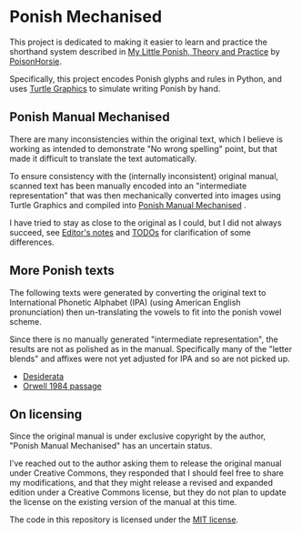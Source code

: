 # Ponish Mechanised

This project is dedicated to making it easier to learn and practice the
shorthand system described in
[My Little Ponish, Theory and Practice](https://www.deviantart.com/poisonhorsie/art/My-Little-Ponish-Theory-and-Practice-800852076)
by [PoisonHorsie](https://www.deviantart.com/poisonhorsie).

Specifically, this project encodes Ponish glyphs and rules in Python, and uses
[Turtle Graphics](https://en.wikipedia.org/wiki/Turtle_graphics) to simulate
writing Ponish by hand.

## Ponish Manual Mechanised

There are many inconsistencies within the original text, which I believe is
working as intended to demonstrate "No wrong spelling" point, but that made it
difficult to translate the text automatically.

To ensure consistency with the (internally inconsistent) original manual,
scanned text has been manually encoded into an "intermediate representation"
that was then mechanically converted into images using Turtle Graphics and
compiled into [Ponish Manual Mechanised](./manual/index.md) .

I have tried to stay as close to the original as I could, but I did not always
succeed, see [Editor's notes](./editors-notes.md) and [TODOs](./TODO.md) for
clarification of some differences.

## More Ponish texts

The following texts were generated by converting the original text to
International Phonetic Alphabet (IPA) (using American English pronunciation)
then un-translating the vowels to fit into the ponish vowel scheme.

Since there is no manually generated "intermediate representation", the results
are not as polished as in the manual. Specifically many of the "letter blends"
and affixes were not yet adjusted for IPA and so are not picked up.

- [Desiderata](./texts/desiderata/desiderata.md)
- [Orwell 1984 passage](./texts/orwell-1984/orwell-1984.md)

## On licensing

Since the original manual is under exclusive copyright by the author, "Ponish
Manual Mechanised" has an uncertain status.

I've reached out to the author asking them to release the original manual under
Creative Commons, they responded that I should feel free to share my
modifications, and that they might release a revised and expanded edition under
a Creative Commons license, but they do not plan to update the license on the
existing version of the manual at this time.

The code in this repository is licensed under the [MIT license](./LICENSE.md).
